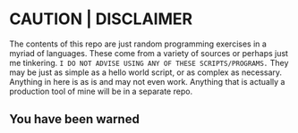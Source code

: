 # CAUTION | DISCLAIMER

The contents of this repo are just random programming exercises in a myriad of languages. These come from a variety of sources or perhaps just me tinkering. ```I DO NOT ADVISE USING ANY OF THESE SCRIPTS/PROGRAMS.``` They may be just as simple as a hello world script, or as complex as necessary. Anything in here is as is and may not even work. Anything that is actually a production tool of mine will be in a separate repo.

## You have been warned